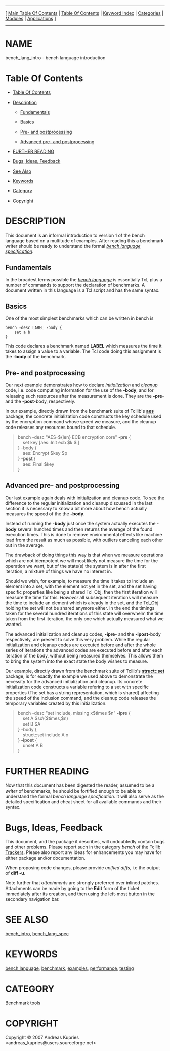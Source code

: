 
[//000000001]: # (bench\_lang\_intro \- Benchmarking/Performance tools)
[//000000002]: # (Generated from file 'bench\_lang\_intro\.man' by tcllib/doctools with format 'markdown')
[//000000003]: # (Copyright &copy; 2007 Andreas Kupries <andreas\_kupries@users\.sourceforge\.net>)
[//000000004]: # (bench\_lang\_intro\(n\) 1\.0 tcllib "Benchmarking/Performance tools")

<hr> [ <a href="../../../../toc.md">Main Table Of Contents</a> &#124; <a
href="../../../toc.md">Table Of Contents</a> &#124; <a
href="../../../../index.md">Keyword Index</a> &#124; <a
href="../../../../toc0.md">Categories</a> &#124; <a
href="../../../../toc1.md">Modules</a> &#124; <a
href="../../../../toc2.md">Applications</a> ] <hr>

# NAME

bench\_lang\_intro \- bench language introduction

# <a name='toc'></a>Table Of Contents

  - [Table Of Contents](#toc)

  - [Description](#section1)

      - [Fundamentals](#subsection1)

      - [Basics](#subsection2)

      - [Pre\- and postprocessing](#subsection3)

      - [Advanced pre\- and postprocessing](#subsection4)

  - [FURTHER READING](#section2)

  - [Bugs, Ideas, Feedback](#section3)

  - [See Also](#seealso)

  - [Keywords](#keywords)

  - [Category](#category)

  - [Copyright](#copyright)

# <a name='description'></a>DESCRIPTION

This document is an informal introduction to version 1 of the bench language
based on a multitude of examples\. After reading this a benchmark writer should
be ready to understand the formal *[bench language
specification](bench\_lang\_spec\.md)*\.

## <a name='subsection1'></a>Fundamentals

In the broadest terms possible the *[bench
language](\.\./\.\./\.\./\.\./index\.md\#bench\_language)* is essentially Tcl, plus a
number of commands to support the declaration of benchmarks\. A document written
in this language is a Tcl script and has the same syntax\.

## <a name='subsection2'></a>Basics

One of the most simplest benchmarks which can be written in bench is

    bench -desc LABEL -body {
        set a b
    }

This code declares a benchmark named __LABEL__ which measures the time it
takes to assign a value to a variable\. The Tcl code doing this assignment is the
__\-body__ of the benchmark\.

## <a name='subsection3'></a>Pre\- and postprocessing

Our next example demonstrates how to declare *initialization* and
*[cleanup](\.\./\.\./\.\./\.\./index\.md\#cleanup)* code, i\.e\. code computing
information for the use of the __\-body__, and for releasing such resources
after the measurement is done\. They are the __\-pre__\- and the
__\-post__\-body, respectively\.

In our example, directly drawn from the benchmark suite of Tcllib's
__[aes](\.\./aes/aes\.md)__ package, the concrete initialization code
constructs the key schedule used by the encryption command whose speed we
measure, and the cleanup code releases any resources bound to that schedule\.

> bench \-desc "AES\-$\{len\} ECB encryption core" __\-pre__ \{  
> &nbsp;&nbsp;&nbsp;&nbsp;set key \[aes::Init ecb $k $i\]  
> \} \-body \{  
> &nbsp;&nbsp;&nbsp;&nbsp;aes::Encrypt $key $p  
> \} __\-post__ \{  
> &nbsp;&nbsp;&nbsp;&nbsp;aes::Final $key  
> \}  
>   

## <a name='subsection4'></a>Advanced pre\- and postprocessing

Our last example again deals with initialization and cleanup code\. To see the
difference to the regular initialization and cleanup discussed in the last
section it is necessary to know a bit more about how bench actually measures the
speed of the the __\-body__\.

Instead of running the __\-body__ just once the system actually executes the
__\-body__ several hundred times and then returns the average of the found
execution times\. This is done to remove environmental effects like machine load
from the result as much as possible, with outliers canceling each other out in
the average\.

The drawback of doing things this way is that when we measure operations which
are not idempotent we will most likely not measure the time for the operation we
want, but of the state\(s\) the system is in after the first iteration, a mixture
of things we have no interest in\.

Should we wish, for example, to measure the time it takes to include an element
into a set, with the element not yet in the set, and the set having specific
properties like being a shared Tcl\_Obj, then the first iteration will measure
the time for this\. *However* all subsequent iterations will measure the time
to include an element which is already in the set, and the Tcl\_Obj holding the
set will not be shared anymore either\. In the end the timings taken for the
several hundred iterations of this state will overwhelm the time taken from the
first iteration, the only one which actually measured what we wanted\.

The advanced initialization and cleanup codes, __\-ipre__\- and the
__\-ipost__\-body respectively, are present to solve this very problem\. While
the regular initialization and cleanup codes are executed before and after the
whole series of iterations the advanced codes are executed before and after each
iteration of the body, without being measured themselves\. This allows them to
bring the system into the exact state the body wishes to measure\.

Our example, directly drawn from the benchmark suite of Tcllib's
__[struct::set](\.\./struct/struct\_set\.md)__ package, is for exactly the
example we used above to demonstrate the necessity for the advanced
initialization and cleanup\. Its concrete initialization code constructs a
variable refering to a set with specific properties \(The set has a string
representation, which is shared\) affecting the speed of the inclusion command,
and the cleanup code releases the temporary variables created by this
initialization\.

> bench \-desc "set include, missing <SC> x$times $n" __\-ipre__ \{  
> &nbsp;&nbsp;&nbsp;&nbsp;set A $sx\($times,$n\)  
> &nbsp;&nbsp;&nbsp;&nbsp;set B $A  
> \} \-body \{  
> &nbsp;&nbsp;&nbsp;&nbsp;struct::set include A x  
> \} __\-ipost__ \{  
> &nbsp;&nbsp;&nbsp;&nbsp;unset A B  
> \}  
>   

# <a name='section2'></a>FURTHER READING

Now that this document has been digested the reader, assumed to be a *writer*
of benchmarks, he should be fortified enough to be able to understand the formal
*bench language specfication*\. It will also serve as the detailed
specification and cheat sheet for all available commands and their syntax\.

# <a name='section3'></a>Bugs, Ideas, Feedback

This document, and the package it describes, will undoubtedly contain bugs and
other problems\. Please report such in the category *bench* of the [Tcllib
Trackers](http://core\.tcl\.tk/tcllib/reportlist)\. Please also report any ideas
for enhancements you may have for either package and/or documentation\.

When proposing code changes, please provide *unified diffs*, i\.e the output of
__diff \-u__\.

Note further that *attachments* are strongly preferred over inlined patches\.
Attachments can be made by going to the __Edit__ form of the ticket
immediately after its creation, and then using the left\-most button in the
secondary navigation bar\.

# <a name='seealso'></a>SEE ALSO

[bench\_intro](bench\_intro\.md), [bench\_lang\_spec](bench\_lang\_spec\.md)

# <a name='keywords'></a>KEYWORDS

[bench language](\.\./\.\./\.\./\.\./index\.md\#bench\_language),
[benchmark](\.\./\.\./\.\./\.\./index\.md\#benchmark),
[examples](\.\./\.\./\.\./\.\./index\.md\#examples),
[performance](\.\./\.\./\.\./\.\./index\.md\#performance),
[testing](\.\./\.\./\.\./\.\./index\.md\#testing)

# <a name='category'></a>CATEGORY

Benchmark tools

# <a name='copyright'></a>COPYRIGHT

Copyright &copy; 2007 Andreas Kupries <andreas\_kupries@users\.sourceforge\.net>
